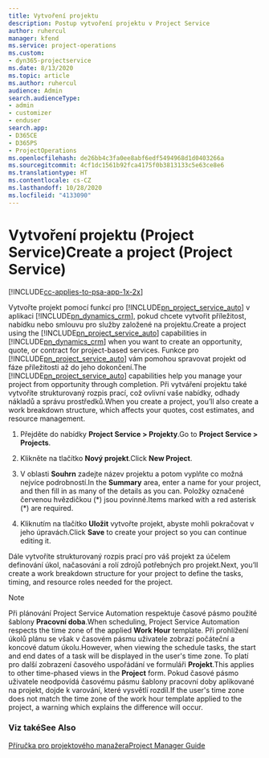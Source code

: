 ```yaml
---
title: Vytvoření projektu
description: Postup vytvoření projektu v Project Service
author: ruhercul
manager: kfend
ms.service: project-operations
ms.custom:
- dyn365-projectservice
ms.date: 8/13/2020
ms.topic: article
ms.author: ruhercul
audience: Admin
search.audienceType:
- admin
- customizer
- enduser
search.app:
- D365CE
- D365PS
- ProjectOperations
ms.openlocfilehash: de26bb4c3fa0ee8abf6edf5494968d1d0403266a
ms.sourcegitcommit: 4cf1dc1561b92fca4175f0b3813133c5e63ce8e6
ms.translationtype: HT
ms.contentlocale: cs-CZ
ms.lasthandoff: 10/28/2020
ms.locfileid: "4133090"
---
```

# <a name="create-a-project-project-service"></a><span data-ttu-id="ebc1a-103">Vytvoření projektu (Project Service)</span><span class="sxs-lookup"><span data-stu-id="ebc1a-103">Create a project (Project Service)</span></span>

[!INCLUDE[cc-applies-to-psa-app-1x-2x](../includes/cc-applies-to-psa-app-1x-2x.md)]

<span data-ttu-id="ebc1a-104">Vytvořte projekt pomocí funkcí pro [!INCLUDE[pn_project_service_auto](../includes/pn-project-service-auto.md)] v aplikaci [!INCLUDE[pn_dynamics_crm](../includes/pn-dynamics-crm.md)], pokud chcete vytvořit příležitost, nabídku nebo smlouvu pro služby založené na projektu.</span><span class="sxs-lookup"><span data-stu-id="ebc1a-104">Create a project using the [!INCLUDE[pn_project_service_auto](../includes/pn-project-service-auto.md)] capabilities in [!INCLUDE[pn_dynamics_crm](../includes/pn-dynamics-crm.md)] when you want to create an opportunity, quote, or contract for project-based services.</span></span> <span data-ttu-id="ebc1a-105">Funkce pro [!INCLUDE[pn_project_service_auto](../includes/pn-project-service-auto.md)] vám pomohou spravovat projekt od fáze příležitosti až do jeho dokončení.</span><span class="sxs-lookup"><span data-stu-id="ebc1a-105">The [!INCLUDE[pn_project_service_auto](../includes/pn-project-service-auto.md)] capabilities help you manage your project from opportunity through completion.</span></span> <span data-ttu-id="ebc1a-106">Při vytváření projektu také vytvoříte strukturovaný rozpis prací, což ovlivní vaše nabídky, odhady nákladů a správu prostředků.</span><span class="sxs-lookup"><span data-stu-id="ebc1a-106">When you create a project, you’ll also create a work breakdown structure, which affects your quotes, cost estimates, and resource management.</span></span>  
  
1.  <span data-ttu-id="ebc1a-107">Přejděte do nabídky **Project Service > Projekty**.</span><span class="sxs-lookup"><span data-stu-id="ebc1a-107">Go to **Project Service > Projects**.</span></span>  
  
2.  <span data-ttu-id="ebc1a-108">Klikněte na tlačítko **Nový projekt**.</span><span class="sxs-lookup"><span data-stu-id="ebc1a-108">Click **New Project**.</span></span>  
  
3.  <span data-ttu-id="ebc1a-109">V oblasti **Souhrn** zadejte název projektu a potom vyplňte co možná nejvíce podrobností.</span><span class="sxs-lookup"><span data-stu-id="ebc1a-109">In the **Summary** area, enter a name for your project, and then fill in as many of the details as you can.</span></span> <span data-ttu-id="ebc1a-110">Položky označené červenou hvězdičkou (\*) jsou povinné.</span><span class="sxs-lookup"><span data-stu-id="ebc1a-110">Items marked with a red asterisk (\*) are required.</span></span>  
  
4.  <span data-ttu-id="ebc1a-111">Kliknutím na tlačítko **Uložit** vytvořte projekt, abyste mohli pokračovat v jeho úpravách.</span><span class="sxs-lookup"><span data-stu-id="ebc1a-111">Click **Save** to create your project so you can continue editing it.</span></span>  
  
<span data-ttu-id="ebc1a-112">Dále vytvoříte strukturovaný rozpis prací pro váš projekt za účelem definování úkol, načasování a rolí zdrojů potřebných pro projekt.</span><span class="sxs-lookup"><span data-stu-id="ebc1a-112">Next, you’ll create a work breakdown structure for your project to define the tasks, timing, and resource roles needed for the project.</span></span>  

> [!NOTE]
> <span data-ttu-id="ebc1a-113">Při plánování Project Service Automation respektuje časové pásmo použité šablony **Pracovní doba**.</span><span class="sxs-lookup"><span data-stu-id="ebc1a-113">When scheduling, Project Service Automation respects the time zone of the applied **Work Hour** template.</span></span> <span data-ttu-id="ebc1a-114">Při prohlížení úkolů plánu se však v časovém pásmu uživatele zobrazí počáteční a koncové datum úkolu.</span><span class="sxs-lookup"><span data-stu-id="ebc1a-114">However, when viewing the schedule tasks, the start and end dates of a task will be displayed in the user's time zone.</span></span> <span data-ttu-id="ebc1a-115">To platí pro další zobrazení časového uspořádání ve formuláři **Projekt**.</span><span class="sxs-lookup"><span data-stu-id="ebc1a-115">This applies to other time-phased views in the **Project** form.</span></span> <span data-ttu-id="ebc1a-116">Pokud časové pásmo uživatele neodpovídá časovému pásmu šablony pracovní doby aplikované na projekt, dojde k varování, které vysvětlí rozdíl.</span><span class="sxs-lookup"><span data-stu-id="ebc1a-116">If the user's time zone does not match the time zone of the work hour template applied to the project, a warning which explains the difference will occur.</span></span> 
  
### <a name="see-also"></a><span data-ttu-id="ebc1a-117">Viz také</span><span class="sxs-lookup"><span data-stu-id="ebc1a-117">See Also</span></span>  
 [<span data-ttu-id="ebc1a-118">Příručka pro projektového manažera</span><span class="sxs-lookup"><span data-stu-id="ebc1a-118">Project Manager Guide</span></span>](../psa/project-manager-guide.md)
